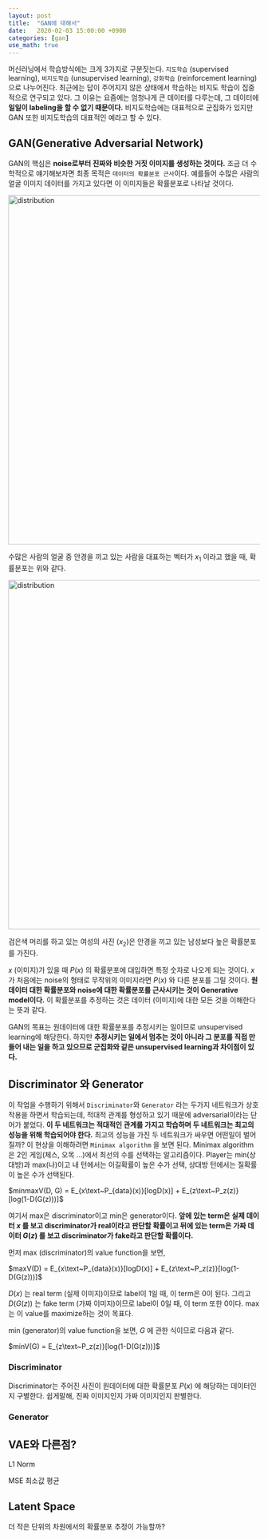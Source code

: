 ```yaml
---
layout: post
title:  "GAN에 대해서"
date:   2020-02-03 15:00:00 +0900
categories: [gan]
use_math: true
---
```


머신러닝에서 학습방식에는 크게 3가지로 구분짓는다. `지도학습` (supervised learning), `비지도학습` (unsupervised learning), `강화학습` (reinforcement learning)으로 나누어진다. 최근에는 답이 주어지지 않은 상태에서 학습하는 비지도 학습이 집중적으로 연구되고 있다. 그 이유는 요즘에는 엄청나게 큰 데이터를 다루는데, 그 데이터에 **일일이 labeling을 할 수 없기 때문이다.** 비지도학습에는 대표적으로 군집화가 있지만 GAN 또한 비지도학습의 대표적인 예라고 할 수 있다.



## GAN(Generative Adversarial Network)

GAN의 핵심은 **noise로부터 진짜와 비슷한 거짓 이미지를 생성하는 것이다.**  조금 더 수학적으로 얘기해보자면 최종 목적은 `데이터의 확률분포 근사`이다. 예를들어 수많은 사람의 얼굴 이미지 데이터를 가지고 있다면 이 이미지들은 확률분포로 나타날 것이다. 

<img src="https://raw.githubusercontent.com/jsstar522/jsstar522.github.io/master/static/img/_posts/20200203/1.png" alt="distribution" style="width:700px; margin: 0 auto;"/>

수많은 사람의 얼굴 중 안경을 끼고 있는 사람을 대표하는 벡터가 $x_1$ 이라고 했을 때, 확률분포는 위와 같다.

<img src="https://raw.githubusercontent.com/jsstar522/jsstar522.github.io/master/static/img/_posts/20200203/2.png" alt="distribution" style="width:700px; margin: 0 auto;"/>

검은색 머리를 하고 있는 여성의 사진 ($x_2$)은 안경을 끼고 있는 남성보다 높은 확률분포를 가진다.

$x$ (이미지)가 있을 때 $P(x)$ 의 확률분포에 대입하면 특정 숫자로 나오게 되는 것이다. $x$ 가 처음에는 noise의 형태로 무작위의 이미지라면 $P(x)$ 와 다른 분포를 그릴 것이다. **원데이터 대한 확률분포와 noise에 대한 확률분포를 근사시키는 것이 Generative model이다.** 이 확률분포를 추정하는 것은 데이터 (이미지)에 대한 모든 것을 이해한다는 뜻과 같다.

GAN의 목표는 원데이터에 대한 확률분포를 추정시키는 일이므로 unsupervised learning에 해당한다. 하지만 **추정시키는 일에서 멈추는 것이 아니라 그 분포를 직접 만들어 내는 일을 하고 있으므로 군집화와 같은 unsupervised learning과 차이점이 있다.**



## Discriminator 와 Generator

이 작업을 수행하기 위해서 `Discriminator`와 `Generator` 라는 두가지 네트워크가 상호작용을 하면서 학습되는데, 적대적 관계를 형성하고 있기 때문에 adversarial이라는 단어가 붙었다. **이 두 네트워크는 적대적인 관계를 가지고 학습하며 두 네트워크는 최고의 성능을 위해 학습되어야 한다.** 최고의 성능을 가진 두 네트워크가 싸우면 어떤일이 벌어질까? 이 현상을 이해하려면 `Minimax algorithm` 을 보면 된다. Minimax algorithm은 2인 게임(체스, 오목 ...)에서 최선의 수를 선택하는 알고리즘이다.  Player는 min(상대방)과 max(나)이고 내 턴에서는 이길확률이 높은 수가 선택, 상대방 턴에서는 질확률이 높은 수가 선택된다. 

$minmaxV(D, G) = E_{x\text~P_{data}(x)}[logD(x)] + E_{z\text~P_z(z)}[log(1-D(G(z)))]$

여기서 max은 discriminator이고 min은 generator이다. **앞에 있는 term은 실제 데이터 $x$ 를 보고 discriminator가 real이라고 판단할 확률이고 뒤에 있는 term은 가짜 데이터 $G(z)$ 를 보고 discriminator가 fake라고 판단할 확률이다.**

먼저 max (discriminator)의 value function을 보면,

$maxV(D) = E_{x\text~P_{data}(x)}[logD(x)] + E_{z\text~P_z(z)}[log(1-D(G(z)))]$

$D(x)$ 는 real term (실제 이미지)이므로 label이 1일 때, 이 term은 0이 된다. 그리고 $D(G(z))$ 는 fake term (가짜 이미지)이므로 label이 0일 때, 이 term 또한 0이다. max는 이 value를 maximize하는 것이 목표다. 

min (generator)의 value function을 보면, $G$ 에 관한 식이므로 다음과 같다.

$minV(G) = E_{z\text~P_z(z)}[log(1-D(G(z)))]$



### Discriminator

Discriminator는 주어진 사진이 원데이터에 대한 확률분포 $P(x)$ 에 해당하는 데이터인지 구별한다. 쉽게말해, 진짜 이미지인지 가짜 이미지인지 판별한다. 

### Generator





## VAE와 다른점?

L1 Norm

MSE 최소값 평균



## Latent Space

더 작은 단위의 차원에서의 확률분포 추정이 가능할까?